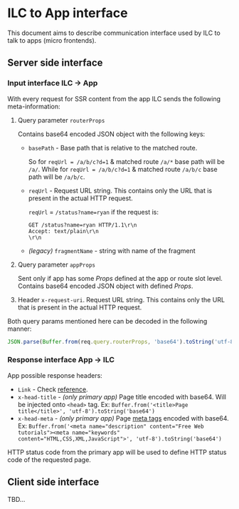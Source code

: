 # ILC to App interface

This document aims to describe communication interface used by ILC 
to talk to apps (micro frontends).

## Server side interface

### Input interface ILC -> App
With every request for SSR content from the app ILC sends the following meta-information:
1. Query parameter `routerProps`

   Contains base64 encoded JSON object with the following keys:
   * `basePath` - Base path that is relative to the matched route.
   
       So for `reqUrl = /a/b/c?d=1` & matched route `/a/*` base path will be `/a/`.
       While for `reqUrl = /a/b/c?d=1` & matched route `/a/b/c` base path will be `/a/b/c`.
   * `reqUrl` - Request URL string. This contains only the URL that is present in the actual HTTP request.
       
       `reqUrl` = `/status?name=ryan` if the request is:
       ```
       GET /status?name=ryan HTTP/1.1\r\n
       Accept: text/plain\r\n
       \r\n
       ```
   * _(legacy)_ `fragmentName` - string with name of the fragment
1. Query parameter `appProps`
  
   Sent only if app has some _Props_ defined at the app or route slot level.
   Contains base64 encoded JSON object with defined _Props_.
  
1. Header `x-request-uri`. Request URL string. This contains only the URL that is present in the actual HTTP request.

Both query params mentioned here can be decoded in the following manner:
```javascript
JSON.parse(Buffer.from(req.query.routerProps, 'base64').toString('utf-8'))
```

### Response interface App -> ILC

App possible response headers:

* `Link` - Check [reference](https://developer.mozilla.org/en-US/docs/Web/HTTP/Headers/Link).
* `x-head-title` - _(only primary app)_ Page title encoded with base64. Will be injected onto `<head>` tag.
Ex: `Buffer.from('<title>Page title</title>', 'utf-8').toString('base64')`
* `x-head-meta` - _(only primary app)_ Page [meta tags](https://www.w3schools.com/tags/tag_meta.asp) encoded with base64.
Ex: `Buffer.from('<meta name="description" content="Free Web tutorials"><meta name="keywords" content="HTML,CSS,XML,JavaScript">', 'utf-8').toString('base64')`

HTTP status code from the primary app will be used to define HTTP status code of the requested page.

## Client side interface

TBD...